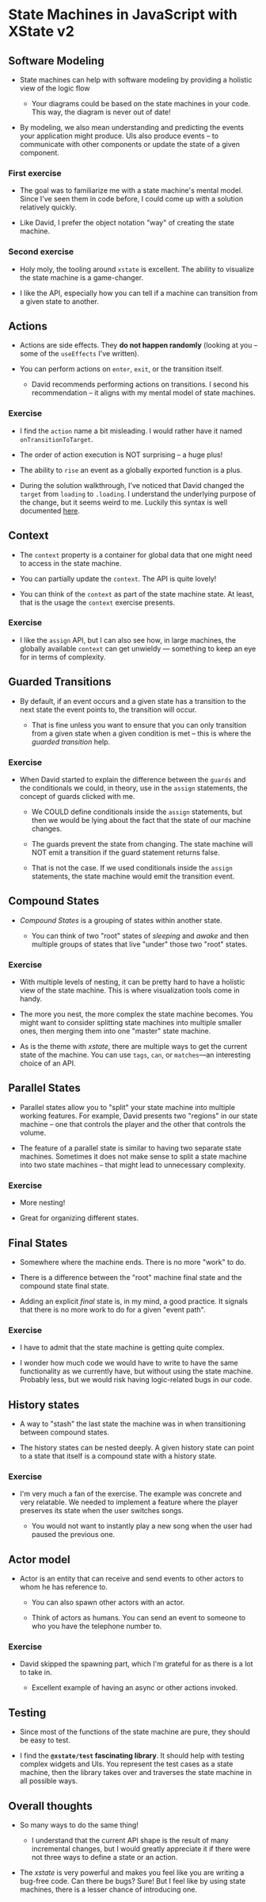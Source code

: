 # State Machines in JavaScript with XState v2

## Software Modeling

- State machines can help with software modeling by providing a holistic view of the logic flow

  - Your diagrams could be based on the state machines in your code. This way, the diagram is never out of date!

- By modeling, we also mean understanding and predicting the events your application might produce. UIs also produce events – to communicate with other components or update the state of a given component.

### First exercise

- The goal was to familiarize me with a state machine's mental model. Since I've seen them in code before, I could come up with a solution relatively quickly.

- Like David, I prefer the object notation "way" of creating the state machine.

### Second exercise

- Holy moly, the tooling around `xstate` is excellent. The ability to visualize the state machine is a game-changer.

- I like the API, especially how you can tell if a machine can transition from a given state to another.

## Actions

- Actions are side effects. They **do not happen randomly** (looking at you – some of the `useEffects` I've written).

- You can perform actions on `enter`, `exit`, or the transition itself.

  - David recommends performing actions on transitions. I second his recommendation – it aligns with my mental model of state machines.

### Exercise

- I find the `action` name a bit misleading. I would rather have it named `onTransitionToTarget`.

- The order of action execution is NOT surprising – a huge plus!

- The ability to `rise` an event as a globally exported function is a plus.

- During the solution walkthrough, I've noticed that David changed the `target` from `loading` to `.loading`. I understand the underlying purpose of the change, but it seems weird to me. Luckily this syntax is well documented [here](https://xstate.js.org/docs/guides/ids.html#relative-targets).

## Context

- The `context` property is a container for global data that one might need to access in the state machine.

- You can partially update the `context`. The API is quite lovely!

- You can think of the `context` as part of the state machine state. At least, that is the usage the `context` exercise presents.

### Exercise

- I like the `assign` API, but I can also see how, in large machines, the globally available `context` can get unwieldy — something to keep an eye for in terms of complexity.

## Guarded Transitions

- By default, if an event occurs and a given state has a transition to the next state the event points to, the transition will occur.

  - That is fine unless you want to ensure that you can only transition from a given state when a given condition is met – this is where the _guarded transition_ help.

### Exercise

- When David started to explain the difference between the `guards` and the conditionals we could, in theory, use in the `assign` statements, the concept of guards clicked with me.

  - We COULD define conditionals inside the `assign` statements, but then we would be lying about the fact that the state of our machine changes.

  - The guards prevent the state from changing. The state machine will NOT emit a transition if the guard statement returns false.

  - That is not the case. If we used conditionals inside the `assign` statements, the state machine would emit the transition event.

## Compound States

- _Compound States_ is a grouping of states within another state.

  - You can think of two "root" states of _sleeping_ and _awake_ and then multiple groups of states that live "under" those two "root" states.

### Exercise

- With multiple levels of nesting, it can be pretty hard to have a holistic view of the state machine. This is where visualization tools come in handy.

- The more you nest, the more complex the state machine becomes. You might want to consider splitting state machines into multiple smaller ones, then merging them into one "master" state machine.

- As is the theme with _xstate_, there are multiple ways to get the current state of the machine. You can use `tags`, `can`, or `matches`—an interesting choice of an API.

## Parallel States

- Parallel states allow you to "split" your state machine into multiple working features. For example, David presents two "regions" in our state machine – one that controls the player and the other that controls the volume.

- The feature of a parallel state is similar to having two separate state machines. Sometimes it does not make sense to split a state machine into two state machines – that might lead to unnecessary complexity.

### Exercise

- More nesting!

- Great for organizing different states.

## Final States

- Somewhere where the machine ends. There is no more "work" to do.

- There is a difference between the "root" machine final state and the compound state final state.

- Adding an explicit _final_ state is, in my mind, a good practice. It signals that there is no more work to do for a given "event path".

### Exercise

- I have to admit that the state machine is getting quite complex.

- I wonder how much code we would have to write to have the same functionality as we currently have, but without using the state machine. Probably less, but we would risk having logic-related bugs in our code.

## History states

- A way to "stash" the last state the machine was in when transitioning between compound states.

- The history states can be nested deeply. A given history state can point to a state that itself is a compound state with a history state.

### Exercise

- I'm very much a fan of the exercise. The example was concrete and very relatable. We needed to implement a feature where the player preserves its state when the user switches songs.

  - You would not want to instantly play a new song when the user had paused the previous one.

## Actor model

- Actor is an entity that can receive and send events to other actors to whom he has reference to.

  - You can also spawn other actors with an actor.

  - Think of actors as humans. You can send an event to someone to who you have the telephone number to.

### Exercise

- David skipped the spawning part, which I'm grateful for as there is a lot to take in.

  - Excellent example of having an async or other actions invoked.

## Testing

- Since most of the functions of the state machine are pure, they should be easy to test.

- I find the **`@xstate/test` fascinating library**. It should help with testing complex widgets and UIs. You represent the test cases as a state machine, then the library takes over and traverses the state machine in all possible ways.

## Overall thoughts

- So many ways to do the same thing!

  - I understand that the current API shape is the result of many incremental changes, but I would greatly appreciate it if there were not three ways to define a state or an action.

- The _xstate_ is very powerful and makes you feel like you are writing a bug-free code. Can there be bugs? Sure! But I feel like by using state machines, there is a lesser chance of introducing one.

